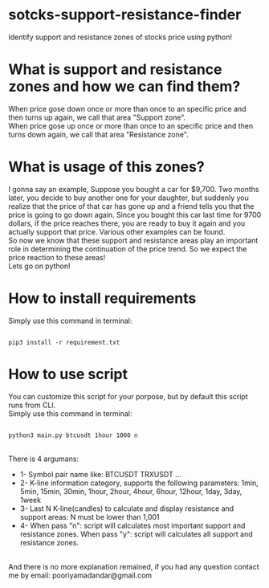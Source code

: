# sotcks-support-resistance-finder
Identify support and resistance zones of stocks price using python!
<h1>
What is support and resistance zones and how we can find them?
</h1>
When price gose down once or more than once to an specific price and then turns up again, we call that area "Support zone".
<br>
When price gose up once or more than once to an specific price and then turns down again, we call that area "Resistance zone".
<h1>
What is usage of this zones?
</h1>
I gonna say an example, Suppose you bought a car for $9,700. Two months later, you decide to buy another one for your daughter, but suddenly you realize that the price of that car has gone up and a friend tells you that the price is going to go down again. Since you bought this car last time for 9700 dollars, if the price reaches there, you are ready to buy it again and you actually support that price. Various other examples can be found.
<br>
So now we know that these support and resistance areas play an important role in determining the continuation of the price trend. So we expect the price reaction to these areas!
<br>
Lets go on python!
<h1>
How to install requirements
</h1>
Simply use this command in terminal:

```shell

pip3 install -r requirement.txt

```

<h1>
How to use script
</h1>
You can customize this script for your porpose, but by default this script runs from CLI.
<br>
Simply use this command in terminal:

```shell

python3 main.py btcusdt 1hour 1000 n

```

<br>
There is 4 argumans:
<br>
<ul>
<li>1- Symbol pair name like: BTCUSDT TRXUSDT ...</li>
<li>2- K-line information category, supports the following parameters: 1min, 5min, 15min, 30min, 1hour, 2hour, 4hour, 6hour, 12hour, 1day, 3day, 1week</li>
<li>3- Last N K-line(candles) to calculate and display resistance and support areas: N must be lower than 1,001</li>
<li>4- When pass "n": script will calculates most important support and resistance zones. When pass "y": script will calculates all support and resistance zones.</li>
</ul>
<br>
And there is no more explanation remained, if you had any question contact me by email: pooriyamadandar@gmail.com
